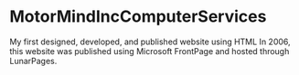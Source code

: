 # MotorMindIncComputerServices
My first designed, developed, and published website using HTML
In 2006, this website was published using Microsoft FrontPage and hosted through LunarPages.
